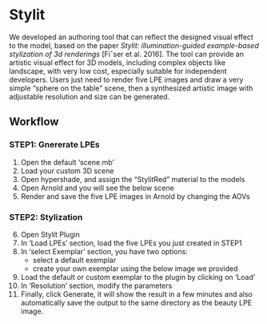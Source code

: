 # Stylit
We developed an authoring tool that can reflect the designed visual effect to the model, based on the paper *Stylit: illumination-guided example-based stylization of  3d renderings* [Fiˇser et al. 2016]. The tool can provide an artistic visual effect for 3D models, including complex objects like landscape, with very low cost, especially suitable for independent developers. Users just need to render five LPE images and draw a very simple “sphere on the table” scene, then a synthesized artistic image with adjustable resolution and size can be generated. 

## Workflow
### STEP1: Gnererate LPEs
1. Open the default ‘scene.mb’  
2. Load your custom 3D scene  
3. Open hypershade, and assign the  “StylitRed” material to the models  
4. Open Arnold and you will see the below scene  
5. Render and save the five LPE images in Arnold by changing the AOVs  

### STEP2: Stylization
6. Open Stylit Plugin  
7. In ‘Load LPEs’ section, load the five LPEs you just created in STEP1  
8. In ‘select Exemplar’ section, you have two options:  
      - select a default exemplar  
      - create your own exemplar using the below image we provided  
9. Load the default or custom exemplar to the plugin by clicking on ‘Load’  
10. In ‘Resolution’ section, modify the parameters  
11. Finally, click Generate, it will show the result in a few minutes and also automatically save the output to the same directory as the beauty LPE image.  
